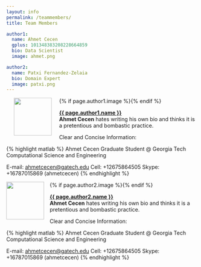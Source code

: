 ```yaml
---
layout: info
permalink: /teammembers/
title: Team Members

author1:
  name: Ahmet Cecen
  gplus: 101348383208228664859
  bio: Data Scientist
  image: ahmet.png

author2:
  name: Patxi Fernandez-Zelaia
  bio: Domain Expert
  image: patxi.png
---
```


<body>

{% if page.author1.image %}<img src="/images/{{ page.author1.image }}" height="100" width="100" align="left" hspace="20">{% endif %}
<p><strong><a rel="author1" href="https://plus.google.com/{{ page.author1.gplus }}" title="{{ page.author1_name }}" target="_blank">{{ page.author1.name }}</a></strong><br>
<span class="muted"><strong>Ahmet Cecen</strong> hates writing his own bio and thinks it is a pretentious and bombastic practice.


Clear and Concise Information:

{% highlight matlab %}
Ahmet Cecen
Graduate Student @ Georgia Tech 
Computational Science and Engineering

E-mail: ahmetcecen@gatech.edu
Cell: +12675864505
Skype: +16787015869 (ahmetcecen)
{% endhighlight %}</span>
</p>


{% if page.author2.image %}<img src="/images/{{ page.author2.image }}" height="100" width="100" align="left" style="float: left; margin: 0px 15px 15px 0px;">{% endif %}
<p><strong><a rel="author2" href="https://plus.google.com/{{ page.author2.gplus }}" title="{{ page.author2_name }}" target="_blank">{{ page.author2.name }}</a></strong><br>
<span class="muted"><strong>Ahmet Cecen</strong> hates writing his own bio and thinks it is a pretentious and bombastic practice.


Clear and Concise Information:

{% highlight matlab %}
Ahmet Cecen
Graduate Student @ Georgia Tech 
Computational Science and Engineering

E-mail: ahmetcecen@gatech.edu
Cell: +12675864505
Skype: +16787015869 (ahmetcecen)
{% endhighlight %}</span>
</p>
</body>


